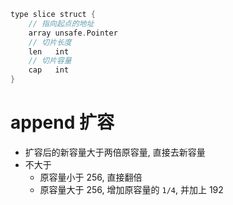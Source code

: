 ```go
type slice struct {
    // 指向起点的地址    
    array unsafe.Pointer    
    // 切片长度    
    len   int
    // 切片容量    
    cap   int
}
```

# append 扩容
- 扩容后的新容量大于两倍原容量, 直接去新容量
- 不大于
	- 原容量小于 256, 直接翻倍
	- 原容量大于 256, 增加原容量的 `1/4`, 并加上 192
